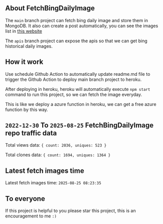 ## About FetchBingDailyImage

The `main` branch project can fetch bing daily image and store them in MongoDB.
It also can create a post automatically, you can see the images list in [this website](https://oursalbum.netlify.app)

The `apis` branch project can expose the apis so that we can get bing historical daily images.

## How it work

Use schedule Github Action to automatically update readme.md file to trigger the Github Action to deploy main branch project to heroku.

After deploying in heroku, heroku will automatically execute `npm start` command to run this project, so we can fetch the image everyday.

This is like we deploy a azure function in heroku, we can get a free azure function by this way.

## `2022-12-30` To `2025-08-25` FetchBingDailyImage repo traffic data

Total views data: `{ count: 2036, uniques: 523 }`

Total clones data: `{ count: 1694, uniques: 1364 }`

## Latest fetch images time

Latest fetch images time: `2025-08-25 08:23:35`

## To everyone

If this project is helpful to you please star this project, this is an encouragement to me `:)`



